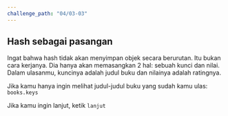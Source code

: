 ```yaml
---
challenge_path: "04/03-03"
---
```


## Hash sebagai pasangan

Ingat bahwa hash tidak akan menyimpan objek secara berurutan. Itu bukan cara kerjanya. Dia hanya akan memasangkan 2 hal: sebuah kunci dan nilai. Dalam ulasanmu, kuncinya adalah judul buku dan nilainya adalah ratingnya.

Jika kamu hanya ingin melihat judul-judul buku yang sudah kamu ulas: `books.keys`

Jika kamu ingin lanjut, ketik `lanjut`